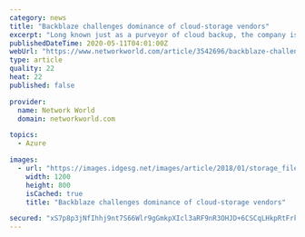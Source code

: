 ```yaml
---
category: news
title: "Backblaze challenges dominance of cloud-storage vendors"
excerpt: "Long known just as a purveyor of cloud backup, the company is taking on Microsoft and Google with much lower pricing."
publishedDateTime: 2020-05-11T04:01:00Z
webUrl: "https://www.networkworld.com/article/3542696/backblaze-challenges-dominance-of-cloud-storage-vendors.html"
type: article
quality: 22
heat: 22
published: false

provider:
  name: Network World
  domain: networkworld.com

topics:
  - Azure

images:
  - url: "https://images.idgesg.net/images/article/2018/01/storage_file_digital_archive_data_monitor-100746078-large.jpg"
    width: 1200
    height: 800
    isCached: true
    title: "Backblaze challenges dominance of cloud-storage vendors"

secured: "xS7p8p3jNfIhhj9nt7S66Wlr9gGmkpXIcl3aRF9nR3OHJD+6CSCqLHkpRtFrkcPMtXwOL7bZx4jk5aCQOc+2qWU123NbhoaXfA7dc9wPC1VeQcG0frEcZ6P/67a9NOBMYRDbv/d5c4pbYS/MEx2BlZFjD/ohL20m2rs0smCFxa41lSoSpWxOJrp7jy1me0svjHkoMKNaVrmfTHSOC6BjhWhrdQFtl3EJCRW//KJBK2qRQ9Z109YY1Ztcr4LZxeP+vqxWQOp+63sWT6UHD733C83uq+FO9ah8Q5Kb/poThWZ+GvNk8vrwbGy3ZX/cCVfa;m2d34zkHknmlYTNt+RRUJQ=="
---
```


